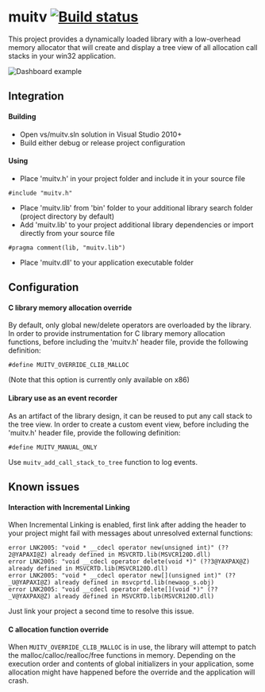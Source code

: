 # muitv [![Build status](https://ci.appveyor.com/api/projects/status/9m9ar7h2y56ri098?svg=true)](https://ci.appveyor.com/project/WheretIB/muitv)

This project provides a dynamically loaded library with a low-overhead memory allocator that will create and display a tree view of all allocation call stacks in your win32 application.

![Dashboard example](http://egoengine.com/trash/fp/img_2015_10_08_23_31_26.png)

## Integration

#### Building
* Open vs/muitv.sln solution in Visual Studio 2010+
* Build either debug or release project configuration

#### Using
* Place 'muitv.h' in your project folder and include it in your source file
```
#include "muitv.h"
```
* Place 'muitv.lib' from 'bin' folder to your additional library search folder (project directory by default)
* Add 'muitv.lib' to your project additional library dependencies or import directly from your source file
```
#pragma comment(lib, "muitv.lib")
```
* Place 'muitv.dll' to your application executable folder

## Configuration

####  C library memory allocation override
By default, only global new/delete operators are overloaded by the library. In order to provide instrumentation for C library memory allocation functions, before including the 'muitv.h' header file, provide the following definition:
```
#define MUITV_OVERRIDE_CLIB_MALLOC
```
(Note that this option is currently only available on x86)

#### Library use as an event recorder
As an artifact of the library design, it can be reused to put any call stack to the tree view. In order to create a custom event view, before including the 'muitv.h' header file, provide the following definition:
```
#define MUITV_MANUAL_ONLY
```
Use ```muitv_add_call_stack_to_tree``` function to log events.

## Known issues

#### Interaction with Incremental Linking
When Incremental Linking is enabled, first link after adding the header to your project might fail with messages about unresolved external functions:
```
error LNK2005: "void * __cdecl operator new(unsigned int)" (??2@YAPAXI@Z) already defined in MSVCRTD.lib(MSVCR120D.dll)
error LNK2005: "void __cdecl operator delete(void *)" (??3@YAXPAX@Z) already defined in MSVCRTD.lib(MSVCR120D.dll)
error LNK2005: "void * __cdecl operator new[](unsigned int)" (??_U@YAPAXI@Z) already defined in msvcprtd.lib(newaop_s.obj)
error LNK2005: "void __cdecl operator delete[](void *)" (??_V@YAXPAX@Z) already defined in MSVCRTD.lib(MSVCR120D.dll)
```
Just link your project a second time to resolve this issue.

#### C allocation function override
When ```MUITV_OVERRIDE_CLIB_MALLOC``` is in use, the library will attempt to patch the malloc/calloc/realloc/free functions in memory. Depending on the execution order and contents of global initializers in your application, some allocation might have happened before the override and the application will crash.
